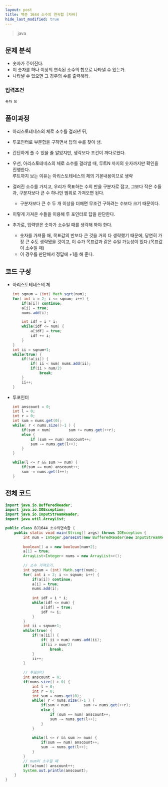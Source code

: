 ```yaml
---
layout: post
title: 백준 1644 소수의 연속합 [자바]
hide_last_modified: true
---
```


> java

## 문제 분석

- 숫자가 주어진다.
- 이 숫자를 하나 이상의 연속된 소수의 합으로 나타낼 수 있는가.
- 나타낼 수 있으면 그 경우의 수를 출력해라.



### 입력조건

```
숫자 N
```



## 풀이과정

- 아리스토테네스의 체로 소수를 걸러낸 뒤,
- 투포인터로 부분합을 구하면서 답의 수를 찾아 냄.



- 간단하게 풀 수 있을 줄 알았지만, 생각보다 조건이 까다로웠다.

- 우선, 아리스토테네스의 체로 소수를 걸러낼 때, 루트N 까지의 숫자까지만 확인을 진행한다.<br>루트까지 보는 이유는 아리스토테네스의 체의 기본내용이므로 생략

- 걸러진 소수를 가지고, 우리가 목표하는 수의 반을 구분자로 잡고, 그보다 작은 수들과, 구분자보다 큰 수 하나만 범위로 가져오면 된다.

  - 구분자보다 큰 수 두 개 이상을 더해면 무조건 구하려는 수보다 크기 때문이다.

- 이렇게 가져온 수들을 이용해 투 포인터로 답을 판단한다.

- 추가로, 입력받은 숫자가 소수일 때를 생각해 봐야 한다.

  - 숫자를 가져올 때, 목표값의 반보다 큰 것을 거의 다 생략했기 때문에, 당연히 가장 큰 수도 생략됐을 것이고, 이 수가 목표값과 같은 수일 가능성이 있다.(목표값이 소수일 때)
  - 이 경우를 판단해서 정답에 +1을 해 준다.

  

## 코드 구성

- 아리스토테네스의 체

  ```java
  int sqnum = (int) Math.sqrt(num);
  for( int i = 2; i <= sqnum; i++) {
      if(a[i]) continue;
      a[i] = true;
      nums.add(i);
  
      int idf = i * i;
      while(idf <= num) {
          a[idf] = true;
          idf += i;
      }
  }
  int ii = sqnum+1;
  while(true) {
      if(!a[ii]) {
          if( ii < num) nums.add(ii);
          if(ii > num/2)
              break;
      }
      ii++;
  }
  ```

- 투포인터

  ```java
  int anscount = 0;
  int l = 0;
  int r = 0;
  int sum = nums.get(0);
  while( r < nums.size()-1 ) {
      if(sum < num) 	   sum += nums.get(++r);
      else {
          if (sum == num) anscount++;
          sum -= nums.get(l++);
      }
  }
  
  while(l <= r && sum >= num) {
      if(sum == num) anscount++;
      sum -= nums.get(l++);
  }
  ```

  



## 전체 코드

```java
import java.io.BufferedReader;
import java.io.IOException;
import java.io.InputStreamReader;
import java.util.ArrayList;

public class BJ1644_소수의연속합 {
	public static void main(String[] args) throws IOException {
		int num = Integer.parseInt(new BufferedReader(new InputStreamReader(System.in)).readLine());
		
		boolean[] a = new boolean[num+2];
		a[1] = true;
		ArrayList<Integer> nums = new ArrayList<>();
		
		// 소수 가져오기.
		int sqnum = (int) Math.sqrt(num);
		for( int i = 2; i <= sqnum; i++) {
			if(a[i]) continue;
			a[i] = true;
			nums.add(i);
			
			int idf = i * i;
			while(idf <= num) {
				a[idf] = true;
				idf += i;
			}
		}
		int ii = sqnum+1;
		while(true) {
			if(!a[ii]) {
				if( ii < num) nums.add(ii);
				if(ii > num/2)
					break;
			}
			ii++;
		}
		
		// 투포인터
		int anscount = 0;
		if(nums.size() > 0) {
			int l = 0;
			int r = 0;
			int sum = nums.get(0);
			while( r < nums.size()-1 ) {
				if(sum < num) 	   sum += nums.get(++r);
				else {
					if (sum == num) anscount++;
					sum -= nums.get(l++);
				}
			}
			
			while(l <= r && sum >= num) {
				if(sum == num) anscount++;
				sum -= nums.get(l++);
			}
		}
		// num이 소수일 때
		if(!a[num]) anscount++;
		System.out.println(anscount);
	}
}
```

